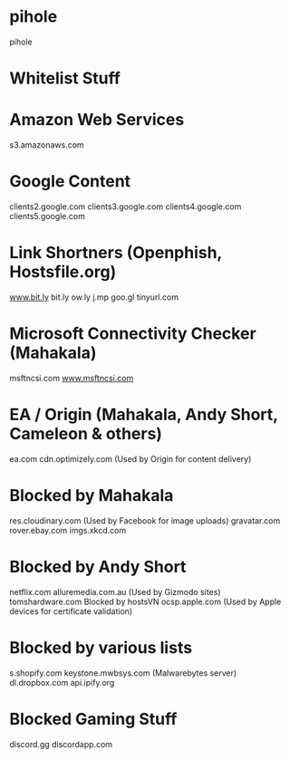 # pihole
pihole

# Whitelist Stuff

# Amazon Web Services
  s3.amazonaws.com
# Google Content
  clients2.google.com
  clients3.google.com
  clients4.google.com
  clients5.google.com

# Link Shortners (Openphish, Hostsfile.org)
  www.bit.ly
  bit.ly
  ow.ly
  j.mp
  goo.gl
  tinyurl.com

# Microsoft Connectivity Checker (Mahakala)
  msftncsi.com
  www.msftncsi.com

# EA / Origin (Mahakala, Andy Short, Cameleon & others)
  ea.com
  cdn.optimizely.com (Used by Origin for content delivery)

# Blocked by Mahakala
  res.cloudinary.com (Used by Facebook for image uploads)
  gravatar.com
  rover.ebay.com
  imgs.xkcd.com

# Blocked by Andy Short
  netflix.com
  alluremedia.com.au (Used by Gizmodo sites)
  tomshardware.com
  Blocked by hostsVN
  ocsp.apple.com (Used by Apple devices for certificate validation)

# Blocked by various lists
  s.shopify.com
  keystone.mwbsys.com (Malwarebytes server)
  dl.dropbox.com
  api.ipify.org
  
# Blocked Gaming Stuff
  discord.gg
  discordapp.com
